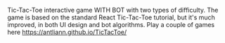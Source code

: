 Tic-Tac-Toe interactive game WITH BOT with two types of difficulty.
The game is based on the standard React Tic-Tac-Toe tutorial, but it's much improved, in both UI design and bot algorithms.
Play a couple of games here https://antliann.github.io/TicTacToe/
